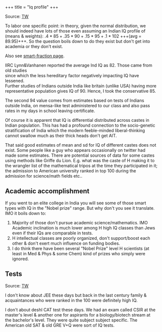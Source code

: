 +++
title = "Iq profile"
+++

Source: [TW](https://threadreaderapp.com/thread/1473845527083110405.html)

To labor one specific point: in theory, given the normal distribution, we should indeed have lots of those even assuming an Indian IQ profile of (means & weights): $.4*85+.35*90+.15*95+.1*102$ +++(avg = 89.95)+++. So the question boils down to do they exist but don't get into academia or they don't exist.

Also see [smart-fraction page](/notes/sapiens/phenes/intelligence/articles/MT_lekhAH/smart-fraction/).

IIRC Lynn&Vanhanen  reported the average Ind IQ as 82. Those came from old studies  
since which the less hereditary factor negatively impacting IQ have lessened.  
Further studies of Indians outside India like britain (unlike USA) having more representative population gives IQ of 90. Hence, I took the conservative 85. 

The second 94 value comes from estimates based on tests of Indians outside India, on mensa-like test administered to our class and also pass rates in my days in school leaving certificate.

Of course it is apparent that IQ is differential distributed across castes in Indian population. This has had a profound connection to the socio-genetic stratification of India which the modern feeble-minded liberal-thinking cannot swallow much as their thick heads don't get AIT. 

That said good estimates of mean and sd for IQ of different castes does not exist. Some people like a guy who appears occasionally on twitter had made some estimates. There are potential sources of data for some castes using methods like Griffe du Lion. E.g. what was the caste of H making it to the wrangler list of the mathematical tripos at the time they participated in it; the admission to American university ranked in top 100 during the admission for science/math fields etc..

## Academic accomplishment
If you went to an elite college in India you will see some of those smart types with IQ in the "Nobel prize" range. But why don't you see it translate. IMO it boils down to:

1) Majority of those don't pursue academic science/mathematics. IMO Academic inclination is much lower among H high IQ classes than Jews even if their IQs are comparable in tests.
2) H intellectual classes are poorly organized, don't support/boost each other & don't exert much influence on funding bodies.
3) I do think there have been several "Nobel Prize" level H scientists (at least in Med & Phys & some Chem) kind of prizes who simply were ignored.

## Tests
Source: [TW](https://x.com/blog_supplement/status/1652817270060507136)

I don't know about JEE these days but back in the last century family & acquaintances who were ranked in the 100 were definitely high IQ.

I don't about deshI CAT test these days. We had an exam called CSIR at the master's level & another one for aspirants for a biology/biotech stream at the bachelor's level. They were quite subject subject specific. The American old SAT & old GRE V+Q were  sort of IQ tests.

